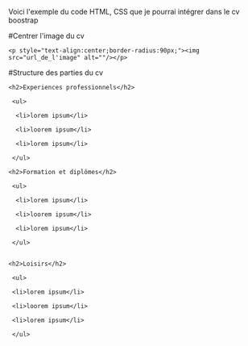 Voici l'exemple du code HTML, CSS que je pourrai intégrer dans le cv boostrap

#Centrer l'image du cv

    
    <p style="text-align:center;border-radius:90px;"><img src="url_de_l'image" alt=""/></p>


#Structure des parties du cv


    <h2>Experiences professionnels</h2>
    
     <ul>
     
      <li>lorem ipsum</li>
      
      <li>loorem ipsum</li>
      
      <li>lorem ipsum</li>
     
     </ul>
    
    <h2>Formation et diplômes</h2>
    
     <ul>
     
      <li>lorem ipsum</li>
      
      <li>loorem ipsum</li>
      
      <li>lorem ipsum</li>
      
     </ul>
     
    
    <h2>Loisirs</h2>
    
     <ul>
     
     <li>lorem ipsum</li>
     
     <li>loorem ipsum</li>
     
     <li>lorem ipsum</li>
     
     </ul>


